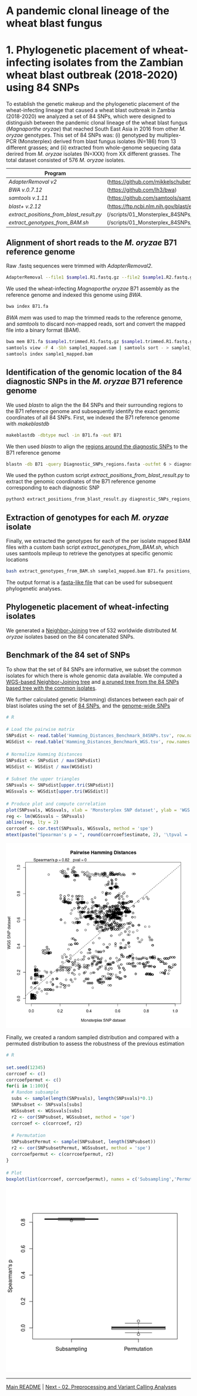 # A pandemic clonal lineage of the wheat blast fungus
# 1. Phylogenetic placement of wheat-infecting isolates from the Zambian wheat blast outbreak (2018-2020) using 84 SNPs

To establish the genetic makeup and the phylogenetic placement of the wheat-infecting lineage that caused a wheat blast outbreak in Zambia (2018-2020) we analyzed a set of 84 SNPs, which were designed  to distinguish  between  the  pandemic  clonal  lineage  of  the  wheat  blast fungus (*Magnaporthe oryzae*) that reached South East Asia in 2016 from other *M. oryzae* genotypes. This set of 84 SNPs was: (i) genotyped by multiplex-PCR (Monsterplex) derived from blast fungus  isolates (N=186) from 13 different grasses; and (ii) extracted from whole-genome sequecing data derired from *M. oryzae* isolates (N=XXX) from XX different grasses. The total dataset consisted of 576 *M. oryzae* isolates. 

Program                                  | Location
---------------------------------------- | --------------------------------------------------
*AdapterRemoval v2*                      | (https://github.com/mikkelschubert/adapterremoval)
*BWA v.0.7.12*                           | (https://github.com/lh3/bwa)
*samtools v.1.11*                        | (https://github.com/samtools/samtools)
*blast+ v.2.12*                          | (https://ftp.ncbi.nlm.nih.gov/blast/executables/blast+/LATEST/)
*extract_positions_from_blast_result.py* | (/scripts/01_Monsterplex_84SNPs_analyses/extract_positions_from_blast_result.py)
*extract_genotypes_from_BAM.sh*          | (/scripts/01_Monsterplex_84SNPs_analyses/extract_genotypes_from_BAM.sh)

## Alignment of short reads to the *M. oryzae* B71 reference genome

Raw .fastq sequences were trimmed with *AdapterRemoval2*.
```bash
AdapterRemoval --file1 $sample1.R1.fastq.gz --file2 $sample1.R2.fastq.gz --gzip --basename $sample.trimmed
```

We used the wheat-infecting *Magnaporthe oryzae* B71 assembly as the reference genome and indexed this genome using *BWA*.
```bash
bwa index B71.fa
```

*BWA mem* was used to map the trimmed reads to the reference genome, and *samtools* to discard non-mapped reads, sort and convert the mapped file into a binary format (BAM).
```bash
bwa mem B71.fa $sample1.trimmed.R1.fastq.gz $sample1.trimmed.R1.fastq.gz > sample1_mapped.sam
samtools view -F 4 -Sbh sample1_mapped.sam | samtools sort - > sample1_mapped.bam
samtools index sample1_mapped.bam
```

## Identification of the genomic location of the 84 diagnostic SNPs in the *M. oryzae* B71 reference genome

We used *blastn* to align the the 84 SNPs and their surrounding regions to the B71 reference genome and subsequently identify the exact genomic coordinates of all 84 SNPs.
First, we indexed the B71 reference genome with *makeblastdb*
```bash
makeblastdb -dbtype nucl -in B71.fa -out B71

```
We then used *blastn* to align the [regions around the diagnostic SNPs]([/data/01_Monsterplex_84SNPs_analyses/Diagnostic_SNPs_regions.fasta) to the B71 reference genome
```bash
blastn -db B71 -query Diagnostic_SNPs_regions.fasta -outfmt 6 > diagnostic_SNPs_regions_against_B71.out
```
We used the python custom script *extract_positions_from_blast_result.py* to extract the genomic coordinates of the B71 reference genome corresponding to each diagnostic SNP
```bash
python3 extract_positions_from_blast_result.py diagnostic_SNPs_regions_against_B71.out B71.fa > positions_diagnostic_SNPs.out
```

## Extraction of genotypes for each *M. oryzae* isolate
Finally, we extracted the genotypes for each of the per isolate mapped BAM files with a custom bash script *extract_genotypes_from_BAM.sh*, which uses samtools mpileup to retrieve the genotypes at specific genomic locations
```bash
bash extract_genotypes_from_BAM.sh sample1_mapped.bam B71.fa positions_diagnostic_SNPs.out
```
The output format is a [fasta-like file](/data/01_Monsterplex_84SNPs_analyses/all.maxmiss0.05.fasta) that can be used for subsequent phylogenetic analyses.

## Phylogenetic placement of wheat-infecting isolates
We generated a [Neighbor-Joining](/data/01_Monsterplex_84SNPs_analyses/NJ_all.maxmiss0.05_Bootstrap1K.nexus) tree of 532 worldwide distributed *M. oryzae* isolates based on the 84 concatenated SNPs.

## Benchmark of the 84 set of SNPs
To show that the set of 84 SNPs are informative, we subset the common isolates for which there is whole genomic data available. We computed a [WGS-based Neighbor-Joining tree](/data/01_Monsterplex_84SNPs_analyses/WGS_Benchmark_tree.newick) and [a pruned tree from the 84 SNPs based tree with the common isolates](/data/01_Monsterplex_84SNPs_analyses/84SNPs_Benchmark_tree.newick).

We further calculated genetic (Hamming) distances between each pair of blast isolates using the set of [84 SNPs](/data/01_Monsterplex_84SNPs_analyses/Hamming_Distances_Benchmark_84SNPs.tsv), and the [genome-wide SNPs](/data/01_Monsterplex_84SNPs_analyses/Hamming_Distances_Benchmark_WGS.tsv)

```R
# R

# Load the pairwise matrix
SNPsdist <- read.table('Hamming_Distances_Benchmark_84SNPs.tsv', row.names = 1, header = T)
WGSdist <- read.table('Hamming_Distances_Benchmark_WGS.tsv', row.names = 1, header = T)

# Normalize Hamming Distances
SNPsdist <- SNPsdist / max(SNPsdist)
WGSdist <- WGSdist / max(WGSdist)

# Subset the upper triangles
SNPsvals <- SNPsdist[upper.tri(SNPsdist)]
WGSsvals <- WGSdist[upper.tri(WGSdist)]

# Produce plot and compute correlation
plot(SNPsvals, WGSsvals, xlab = 'Monsterplex SNP dataset', ylab = 'WGS SNP dataset', main = 'Pairwise Hamming Distances')
reg <- lm(WGSsvals ~ SNPsvals)
abline(reg, lty = 2)
corrcoef <- cor.test(SNPsvals, WGSsvals, method = 'spe')
mtext(paste("Spearman's p = ", round(corrcoef$estimate, 2), '\tpval = ', corrcoef$p.value, sep = ''), 3, at = 0.2)
```
![WGS_Vs_Monsterplex](/data/01_Monsterplex_84SNPs_analyses/WGS_Vs_Monsterplex.png)

Finally, we created a random sampled distribution and compared with a permuted distribution to assess the robustness of the previous estimation
```R
# R

set.seed(12345)
corrcoef <- c()
corrcoefpermut <- c()
for(i in 1:100){
  # Random subsample
  subs <- sample(length(SNPsvals), length(SNPsvals)*0.1)
  SNPsubset <- SNPsvals[subs]
  WGSsubset <- WGSsvals[subs]
  r2 <- cor(SNPsubset, WGSsubset, method = 'spe')
  corrcoef <- c(corrcoef, r2)
  
  # Permutation
  SNPsubsetPermut <- sample(SNPsubset, length(SNPsubset))
  r2 <- cor(SNPsubsetPermut, WGSsubset, method = 'spe')
  corrcoefpermut <- c(corrcoefpermut, r2)
}

# Plot
boxplot(list(corrcoef, corrcoefpermut), names = c('Subsampling','Permutation'), ylab = "Spearman's p")
```
![Subsampling_and_Permutation](/data/01_Monsterplex_84SNPs_analyses/WGS_Vs_Monsterplex_Subsampling_and_Permutation.png)

---
[Main README](/README.md) | [Next - 02. Preprocessing and Variant Calling Analyses](/02_Preprocessing_and_Variant_Calling.md)
